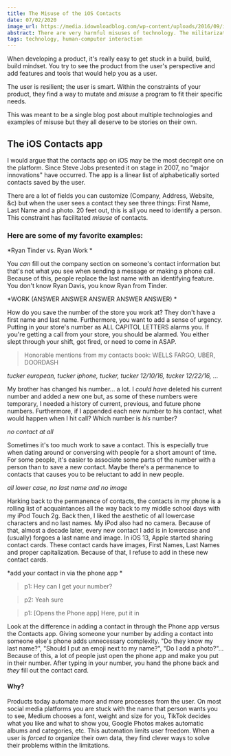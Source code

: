 ```yaml
---
title: The Misuse of the iOS Contacts
date: 07/02/2020
image_url: https://media.idownloadblog.com/wp-content/uploads/2016/09/iOS-Contacts-App-Icon.jpg
abstract: There are very harmful misuses of technology. The militarization of AI, tracking protestors across social media, etc. _This_ post is apart of a series about the unique and 'cool' misuses of technology.
tags: technology, human-computer interaction
---
```


When developing a product, it's really easy to get stuck in a build, build, build mindset. You try to see the product from the user's perspective and add features and tools that would help you as a user.

The user is resilient; the user is smart. Within the constraints of your product, they find a way to mutate and *misuse* a program to fit their specific needs.

This was meant to be a single blog post about multiple technologies and examples of misuse but they all deserve to be stories on their own. 

## The iOS Contacts app

I would argue that the contacts app on iOS may be the most decrepit one on the platform. Since Steve Jobs presented it on stage in 2007, no "major innovations" have occurred. The app is a linear list of alphabetically sorted contacts saved by the user.

There are a lot of fields you can customize (Company, Address, Website, &c) but when the user sees a contact they see three things: First Name, Last Name and a photo. 20 feet out, this is all you need to identify a person. This constraint has facilitated *misuse* of contacts. 

### Here are some of my favorite examples:

*Ryan Tinder vs. Ryan Work *

You _can_ fill out the company section on someone's contact information but that's not what you see when sending a message or making a phone call. Because of this, people replace the last name with an identifying feature. You don't know Ryan Davis, you know Ryan from Tinder.

*WORK (ANSWER ANSWER ANSWER ANSWER ANSWER) *

How do you save the number of the store you work at? They don't have a first name and last name. Furthermore, you want to add a sense of urgency. Putting in your store's number as ALL CAPITOL LETTERS alarms you. If you're getting a call from your store, you should be alarmed. You either slept through your shift, got fired, or need to come in ASAP.


> Honorable mentions from my contacts book: WELLS FARGO, UBER, DOORDASH


*tucker european, tucker iphone, tucker, tucker 12/10/16, tucker 12/22/16, ...*

My brother has changed his number... a lot. I _could have_  deleted his current number and added a new one but, as some of these numbers were temporary, I needed a history of current, previous, and future phone numbers. Furthermore, if I appended each new number to his contact, what would happen when I hit call? Which number is _his_ number?

*no contact at all*

Sometimes it's too much work to save a contact. This is especially true when dating around or conversing with people for a short amount of time. For some people, it's easier to associate some parts of the number with a person than to save a new contact. Maybe there's a permanence to contacts that causes you to be reluctant to add in new people.

*all lower case, no last name and no image*

Harking back to the permanence of contacts, the contacts in my phone is a rolling list of acquaintances all the way back to my middle school days with my iPod Touch 2g. Back then, I liked the aesthetic of all lowercase characters and no last names. My iPod also had no camera. Because of that, almost a decade later, every new contact I add is in lowercase and (usually) forgoes a last name and image. In iOS 13, Apple started sharing contact cards. These contact cards have images, First Names, Last Names and proper capitalization. Because of that, I refuse to add in these new contact cards.

*add your contact in via the phone app *

> p1: Hey can I get your number?  

> p2: Yeah sure  

> p1: [Opens the Phone app] Here, put it in  


Look at the difference in adding a contact in through the Phone app versus the Contacts app. Giving someone your number by adding a contact into someone else's phone adds unnecessary complexity. "Do they know my last name?", "Should I put an emoji next to my name?", "Do I add a photo?"... Because of this, a lot of people just open the phone app and make you put in their number. After typing in your number, you hand the phone back and _they_ fill out the contact card.

#### Why?

Products today automate more and more processes from the user. On most social media platforms you are stuck with the name that person wants you to see, Medium chooses a font, weight and size for you, TikTok decides what you like and what to show you, Google Photos makes automatic albums and categories, etc. This automation limits user freedom. When a user is _forced to_ organize their own data, they find clever ways to solve their problems within the limitations.

